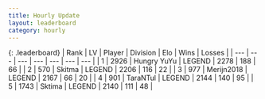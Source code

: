 ```yaml
---
title: Hourly Update
layout: leaderboard
category: hourly
---
```


{: .leaderboard}
| Rank | LV | Player | Division | Elo | Wins | Losses |
| --- | --- | --- | --- | --- | --- | --- |
| <span data-change="0">1</span> | 2926 | <span title="ID: 164871">Hungry YuYu</span> | LEGEND | <span data-change="0">2278</span> | <span data-change="0">188</span> | <span data-change="0">66</span> |
| <span data-change="0">2</span> | 570 | <span title="ID: 402846">Skitma</span> | LEGEND | <span data-change="0">2206</span> | <span data-change="0">116</span> | <span data-change="0">22</span> |
| <span data-change="0">3</span> | 977 | <span title="ID: 489101">Merijn2018</span> | LEGEND | <span data-change="7">2167</span> | <span data-change="3">66</span> | <span data-change="1">20</span> |
| <span data-change="0">4</span> | 901 | <span title="ID: 285323">TaraNTul</span> | LEGEND | <span data-change="0">2144</span> | <span data-change="0">140</span> | <span data-change="0">95</span> |
| <span data-change="0">5</span> | 1743 | <span title="ID: 353063">Sktima</span> | LEGEND | <span data-change="0">2140</span> | <span data-change="0">111</span> | <span data-change="0">48</span> |